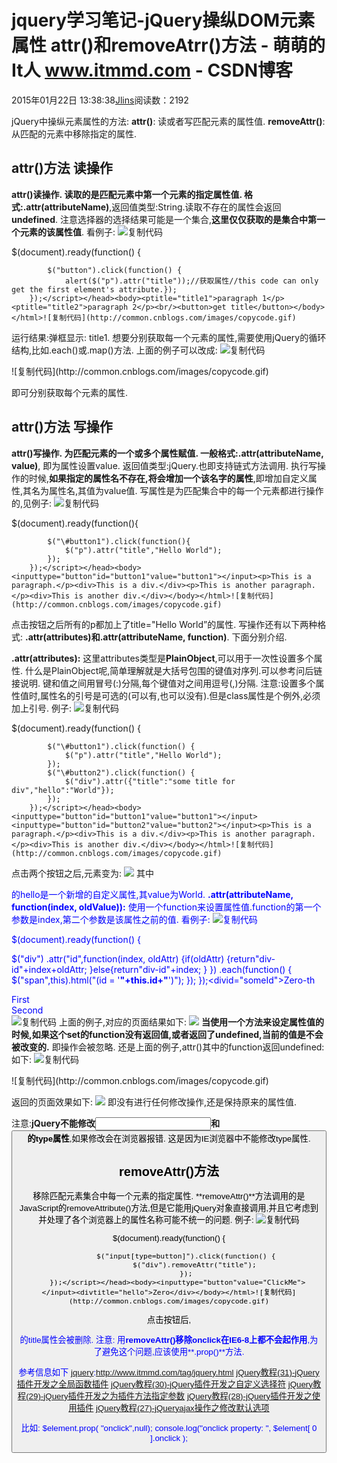
# jquery学习笔记-jQuery操纵DOM元素属性 attr()和removeAtrr()方法 - 萌萌的It人 www.itmmd.com - CSDN博客


2015年01月22日 13:38:38[Jlins](https://me.csdn.net/dyllove98)阅读数：2192


jQuery中操纵元素属性的方法:
**attr()**: 读或者写匹配元素的属性值.
**removeAttr()**: 从匹配的元素中移除指定的属性.

## attr()方法 读操作
**attr()**读操作. 读取的是匹配元素中第一个元素的指定属性值.
格式:**.attr(attributeName)**,返回值类型:String.读取不存在的属性会返回**undefined**.
注意选择器的选择结果可能是一个集合,**这里仅仅获取的是集合中第一个元素的该属性值**.
看例子:
![复制代码](http://common.cnblogs.com/images/copycode.gif)
<!DOCTYPE html><html><head><scripttype="text/javascript"src="/jquery/jquery.js"></script><scripttype="text/javascript">$(document).ready(function() {
            $("button").click(function() {
                alert($("p").attr("title"));//获取属性//this code can only get the first element's attribute.});
        });</script></head><body><ptitle="title1">paragraph 1</p><ptitle="title2">paragraph 2</p><br/><button>get title</button></body></html>![复制代码](http://common.cnblogs.com/images/copycode.gif)

运行结果:弹框显示: title1.
想要分别获取每一个元素的属性,需要使用jQuery的循环结构,比如.each()或.map()方法.
上面的例子可以改成:
![复制代码](http://common.cnblogs.com/images/copycode.gif)
<script type="text/javascript">$(document).ready(function() {
        $("button").click(function() {//get attribute for every element in selection.$("p").each(function() {
                alert($(this).attr("title"));
            });
        });
    });</script>![复制代码](http://common.cnblogs.com/images/copycode.gif)
即可分别获取每个元素的属性.

## attr()方法 写操作
**attr()**写操作. 为匹配元素的一个或多个属性赋值.
一般格式:**.attr(attributeName, value)**, 即为属性设置value.
返回值类型:jQuery.也即支持链式方法调用.
执行写操作的时候,**如果指定的属性名不存在,将会增加一个该名字的属性**,即增加自定义属性,其名为属性名,其值为value值.
写属性是为匹配集合中的每一个元素都进行操作的,见例子:
![复制代码](http://common.cnblogs.com/images/copycode.gif)
<!DOCTYPE html><html><head><scripttype="text/javascript"src="/jquery/jquery.js"></script><scripttype="text/javascript">$(document).ready(function(){
            $("\#button1").click(function(){
                $("p").attr("title","Hello World");
            });
        });</script></head><body><inputtype="button"id="button1"value="button1"></input><p>This is a paragraph.</p><div>This is a div.</div><p>This is another paragraph.</p><div>This is another div.</div></body></html>![复制代码](http://common.cnblogs.com/images/copycode.gif)

点击按钮之后所有的p都加上了title="Hello World”的属性.
写操作还有以下两种格式:
**.attr(attributes)**和**.attr(attributeName, function)**.
下面分别介绍.

**.attr(attributes):**
这里attributes类型是**PlainObject**,可以用于一次性设置多个属性.
什么是PlainObject呢,简单理解就是大括号包围的键值对序列.可以参考问后链接说明.
键和值之间用冒号(:)分隔,每个键值对之间用逗号(,)分隔.
注意:设置多个属性值时,属性名的引号是可选的(可以有,也可以没有).但是class属性是个例外,必须加上引号.
例子:
![复制代码](http://common.cnblogs.com/images/copycode.gif)
<!DOCTYPE html><html><head><scripttype="text/javascript"src="/jquery/jquery.js"></script><scripttype="text/javascript">$(document).ready(function() {
            $("\#button1").click(function() {
                $("p").attr("title","Hello World");
            });
            $("\#button2").click(function() {
                $("div").attr({"title":"some title for div","hello":"World"});
            });
        });</script></head><body><inputtype="button"id="button1"value="button1"></input><inputtype="button"id="button2"value="button2"></input><p>This is a paragraph.</p><div>This is a div.</div><p>This is another paragraph.</p><div>This is another div.</div></body></html>![复制代码](http://common.cnblogs.com/images/copycode.gif)

点击两个按钮之后,元素变为:
![](http://images.cnitblog.com/blog/325852/201501/211223567359179.png)
其中<div>的hello是一个新增的自定义属性,其value为World.
**.attr(attributeName, function(index, oldValue)):**
使用一个function来设置属性值.function的第一个参数是index,第二个参数是该属性之前的值.
看例子:
![复制代码](http://common.cnblogs.com/images/copycode.gif)
<!DOCTYPE html><html><head><style>div{color:blue;}span{color:red;}b{font-weight:bolder;}</style><scripttype="text/javascript"src="/jquery/jquery.js"></script><scripttype="text/javascript">$(document).ready(function() {
$("div")
.attr("id",function(index, oldAttr) {if(oldAttr) {return"div-id"+index+oldAttr;
}else{return"div-id"+index;
}
})
.each(function() {
$("span",this).html("(id = '<b>"+this.id+"</b>')");
});
});</script></head><body><divid="someId">Zero-th<span></span></div><div>First<span></span></div><div>Second<span></span></div></body></html>![复制代码](http://common.cnblogs.com/images/copycode.gif)
上面的例子,对应的页面结果如下:
![](http://images.cnitblog.com/blog/325852/201501/211226195473744.png)
**当使用一个方法来设定属性值的时候,如果这个set的function没有返回值,或者返回了undefined,当前的值是不会被改变的.**
即操作会被忽略.
还是上面的例子,attr()其中的function返回undefined:
如下:
![复制代码](http://common.cnblogs.com/images/copycode.gif)
<script type="text/javascript">$(document).ready(function() {
        $("div").attr("id",function(index, oldAttr) {returnundefined;
        }).each(function() {
            $("span",this).html("(id = '<b>" +this.id + "</b>')");
        });
    });</script>![复制代码](http://common.cnblogs.com/images/copycode.gif)

返回的页面效果如下:
![](http://images.cnitblog.com/blog/325852/201501/211330246101532.png)
即没有进行任何修改操作,还是保持原来的属性值.

注意:**jQuery不能修改<input>和<button>的type属性**,如果修改会在浏览器报错.
这是因为IE浏览器中不能修改type属性.

## removeAttr()方法
移除匹配元素集合中每一个元素的指定属性.
**removeAttr()**方法调用的是JavaScript的removeAttribute()方法,但是它能用jQuery对象直接调用,并且它考虑到并处理了各个浏览器上的属性名称可能不统一的问题.
例子:
![复制代码](http://common.cnblogs.com/images/copycode.gif)
<!DOCTYPE html><html><head><scripttype="text/javascript"src="/jquery/jquery.js"></script><scripttype="text/javascript">$(document).ready(function() {
            $("input[type=button]").click(function() {
                $("div").removeAttr("title");
            });
        });</script></head><body><inputtype="button"value="ClickMe"></input><divtitle="hello">Zero</div></body></html>![复制代码](http://common.cnblogs.com/images/copycode.gif)

点击按钮后,<div>的title属性会被删除.
注意: 用**removeAttr()移除onclick在IE6-8上都不会起作用**,为了避免这个问题,应该使用**.prop()**方法.

参考信息如下
[jquery](http://www.itmmd.com/tag/jquery.html):http://www.itmmd.com/tag/jquery.html
[jQuery教程(31)-jQuery插件开发之全局函数插件](http://www.itmmd.com/201501/534.html)
[jQuery教程(30)-jQuery插件开发之自定义选择符](http://www.itmmd.com/201501/533.html)
[jQuery教程(29)-jQuery插件开发之为插件方法指定参数](http://www.itmmd.com/201501/519.html)
[jQuery教程(28)-jQuery插件开发之使用插件](http://www.itmmd.com/201501/518.html)
[jQuery教程(27)-jQueryajax操作之修改默认选项](http://www.itmmd.com/201501/515.html)

比如:
$element.prop( "onclick",null);
console.log("onclick property: ", $element[ 0 ].onclick );



